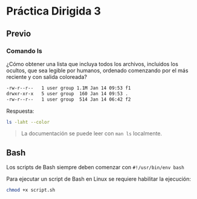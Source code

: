 # Práctica Dirigida 3

## Previo

### Comando ls

¿Cómo obtener una lista que incluya todos los archivos, incluidos los ocultos, que sea legible por humanos, ordenado comenzando por el más reciente y con salida coloreada?

```txt
-rw-r--r--   1 user group 1.1M Jan 14 09:53 f1
drwxr-xr-x   5 user group  160 Jan 14 09:53 .
-rw-r--r--   1 user group  514 Jan 14 06:42 f2
```

Respuesta:

```bash
ls -laht --color
```

> La documentación se puede leer con ``man ls`` localmente.

## Bash

Los scripts de Bash siempre deben comenzar con `#!/usr/bin/env bash`

Para ejecutar un script de Bash en Linux se requiere habilitar la ejecución:

```bash
chmod +x script.sh
```

